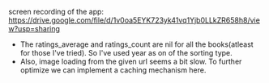 screen recording of the app: https://drive.google.com/file/d/1v0oa5EYK723yk41vq1Yjb0LLkZR658h8/view?usp=sharing

- The ratings_average and ratings_count are nil for all the books(atleast for those I've tried). So I've used year as on of the sorting type.
- Also, image loading from the given url seems a bit slow. To further optimize we can implement a caching mechanism here. 
